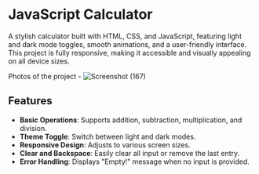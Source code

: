 # JavaScript Calculator

A stylish calculator built with HTML, CSS, and JavaScript, featuring light and dark mode toggles, smooth animations, and a user-friendly interface. This project is fully responsive, making it accessible and visually appealing on all device sizes.

Photos of the project - 
![Screenshot (167)](https://github.com/user-attachments/assets/f07515f2-819d-4beb-86b8-e912b015c438)

## Features

- **Basic Operations**: Supports addition, subtraction, multiplication, and division.
- **Theme Toggle**: Switch between light and dark modes.
- **Responsive Design**: Adjusts to various screen sizes.
- **Clear and Backspace**: Easily clear all input or remove the last entry.
- **Error Handling**: Displays "Empty!" message when no input is provided.

